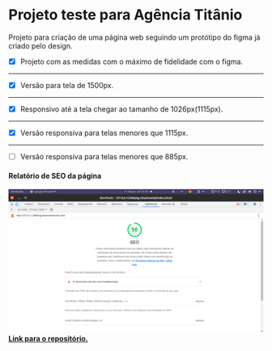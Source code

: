 # Projeto teste para Agência Titânio

Projeto para criação de uma página web seguindo 
um protótipo do figma já criado pelo design.

- [x] Projeto com as medidas com o máximo de fidelidade com o figma.
---
- [x] Versão para tela de 1500px.
---
- [x] Responsivo até a 
tela chegar ao tamanho de 1026px(1115px).
---
- [x] Versão responsiva para telas menores que 1115px.
---
- [ ] Versão responsiva para telas menores que 885px.
#### Relatório de SEO da página
![Relatório de SEO da página](./Relatorio/SEO.png)
[**Link para o repositório.**](https://github.com/Igor-Alex-Castro/ag-titanioweb)
